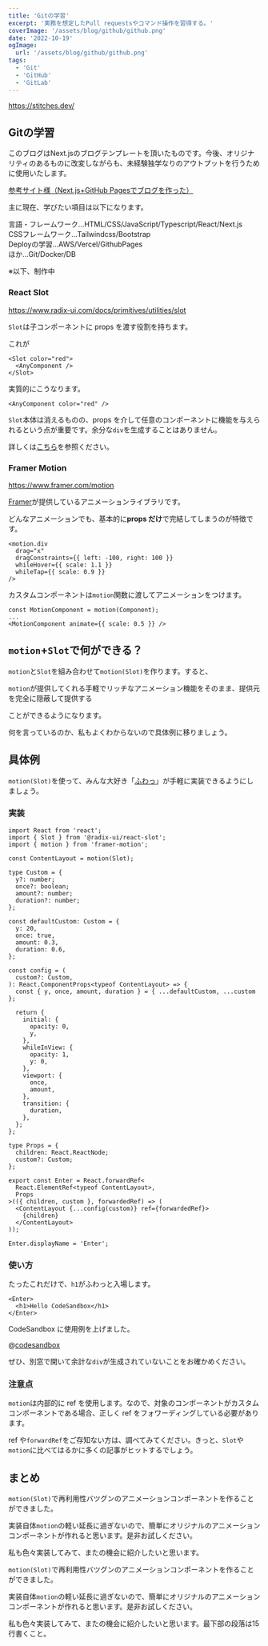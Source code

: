 ```yaml
---
title: 'Gitの学習'
excerpt: '実務を想定したPull requestsやコマンド操作を習得する。'
coverImage: '/assets/blog/github/github.png'
date: '2022-10-19'
ogImage:
  url: '/assets/blog/github/github.png'
tags:
  - 'Git'
  - 'GitHub'
  - 'GitLab'
---
```


https://stitches.dev/

## Gitの学習

このブログはNext.jsのブログテンプレートを頂いたものです。今後、オリジナリティのあるものに改変しながらも、未経験独学なりのアウトプットを行うために使用いたします。

[参考サイト様（Next.js+GitHub Pagesでブログを作った）](https://zenn.dev/subt/articles/957bd5d01485e1)

主に現在、学びたい項目は以下になります。

言語・フレームワーク...HTML/CSS/JavaScript/Typescript/React/Next.js  
CSSフレームワーク...Tailwindcss/Bootstrap  
Deployの学習...AWS/Vercel/GithubPages  
ほか...Git/Docker/DB  

※以下、制作中

### React Slot

https://www.radix-ui.com/docs/primitives/utilities/slot

`Slot`は子コンポーネントに props を渡す役割を持ちます。

これが

```tsx
<Slot color="red">
  <AnyComponent />
</Slot>
```

実質的にこうなります。

```tsx
<AnyComponent color="red" />
```

`Slot`本体は消えるものの、props を介して任意のコンポーネントに機能を与えられるという点が重要です。余分な`div`を生成することはありません。

詳しくは[こちら](https://zenn.dev/subt/articles/b6aa48ccb0c884)を参照ください。

### Framer Motion

https://www.framer.com/motion

[Framer](https://www.framer.com/)が提供しているアニメーションライブラリです。

どんなアニメーションでも、基本的に**props だけ**で完結してしまうのが特徴です。

```tsx
<motion.div
  drag="x"
  dragConstraints={{ left: -100, right: 100 }}
  whileHover={{ scale: 1.1 }}
  whileTap={{ scale: 0.9 }}
/>
```

カスタムコンポーネントは`motion`関数に渡してアニメーションをつけます。

```tsx
const MotionComponent = motion(Component);
...
<MotionComponent animate={{ scale: 0.5 }} />
```

## `motion`+`Slot`で何ができる？

`motion`と`Slot`を組み合わせて`motion(Slot)`を作ります。すると、

`motion`が提供してくれる手軽でリッチなアニメーション機能をそのまま、提供元を完全に隠蔽して提供する

ことができるようになります。

何を言っているのか、私もよくわからないので具体例に移りましょう。

## 具体例

`motion(Slot)`を使って、みんな大好き「[ふわっ](https://qiita.com/yuneco/items/24a209cb14661b8a7a20)」が手軽に実装できるようにしましょう。

### 実装

```tsx
import React from 'react';
import { Slot } from '@radix-ui/react-slot';
import { motion } from 'framer-motion';

const ContentLayout = motion(Slot);

type Custom = {
  y?: number;
  once?: boolean;
  amount?: number;
  duration?: number;
};

const defaultCustom: Custom = {
  y: 20,
  once: true,
  amount: 0.3,
  duration: 0.6,
};

const config = (
  custom?: Custom,
): React.ComponentProps<typeof ContentLayout> => {
  const { y, once, amount, duration } = { ...defaultCustom, ...custom };

  return {
    initial: {
      opacity: 0,
      y,
    },
    whileInView: {
      opacity: 1,
      y: 0,
    },
    viewport: {
      once,
      amount,
    },
    transition: {
      duration,
    },
  };
};

type Props = {
  children: React.ReactNode;
  custom?: Custom;
};

export const Enter = React.forwardRef<
  React.ElementRef<typeof ContentLayout>,
  Props
>(({ children, custom }, forwardedRef) => (
  <ContentLayout {...config(custom)} ref={forwardedRef}>
    {children}
  </ContentLayout>
));

Enter.displayName = 'Enter';
```

### 使い方

たったこれだけで、`h1`がふわっと入場します。

```tsx
<Enter>
  <h1>Hello CodeSandbox</h1>
</Enter>
```

CodeSandbox に使用例を上げました。

@[codesandbox](https://codesandbox.io/embed/nifty-fast-gs8cjy?fontsize=14&hidenavigation=1&theme=dark)

ぜひ、別窓で開いて余計な`div`が生成されていないことをお確かめください。

### 注意点

`motion`は内部的に ref を使用します。なので、対象のコンポーネントがカスタムコンポーネントである場合、正しく ref をフォワーディングしている必要があります。

ref や`forwardRef`をご存知ない方は、調べてみてください。きっと、`Slot`や`motion`に比べてはるかに多くの記事がヒットするでしょう。

## まとめ

`motion(Slot)`で再利用性バツグンのアニメーションコンポーネントを作ることができました。

実装自体`motion`の軽い延長に過ぎないので、簡単にオリジナルのアニメーションコンポーネントが作れると思います。是非お試しください。

私も色々実装してみて、またの機会に紹介したいと思います。

`motion(Slot)`で再利用性バツグンのアニメーションコンポーネントを作ることができました。

実装自体`motion`の軽い延長に過ぎないので、簡単にオリジナルのアニメーションコンポーネントが作れると思います。是非お試しください。

私も色々実装してみて、またの機会に紹介したいと思います。最下部の段落は15行書くこと。

